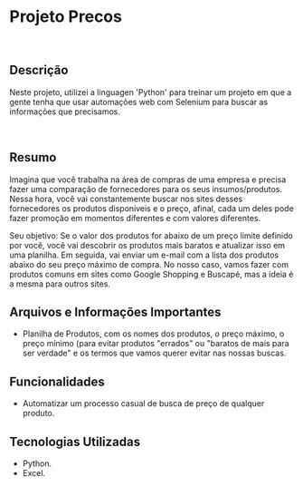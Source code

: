 <h1>Projeto Precos</h1><br>

<h2>Descrição</h2>
<p>Neste projeto, utilizei a linguagen 'Python' para treinar um projeto em que a gente tenha que usar automações web com Selenium para buscar as informações que precisamos.</p><br>

<h2>Resumo</h2>
<p>Imagina que você trabalha na área de compras de uma empresa e precisa fazer uma comparação de fornecedores para os seus insumos/produtos. Nessa hora, você vai constantemente buscar nos sites desses fornecedores os produtos disponíveis e o preço, afinal, cada um deles pode fazer promoção em momentos diferentes e com valores diferentes.
<p>Seu objetivo: Se o valor dos produtos for abaixo de um preço limite definido por você, você vai descobrir os produtos mais baratos e atualizar isso em uma planilha. Em seguida, vai enviar um e-mail com a lista dos produtos abaixo do seu preço máximo de compra. No nosso caso, vamos fazer com produtos comuns em sites como Google Shopping e Buscapé, mas a ideia é a mesma para outros sites.</p>

<h2>Arquivos e Informações Importantes</h2>
<ul>
<li>Planilha de Produtos, com os nomes dos produtos, o preço máximo, o preço mínimo (para evitar produtos "errados" ou "baratos de mais para ser verdade" e os termos que vamos querer evitar nas nossas buscas.</li>
</ul>

<h2>Funcionalidades</h2>
<ul>
 <li>Automatizar um processo casual de busca de preço de qualquer produto.</li>
</ul>

<h2>Tecnologias Utilizadas</h2>
<ul>
 <li>Python.</li>
 <li>Excel.</li>
</ul>
